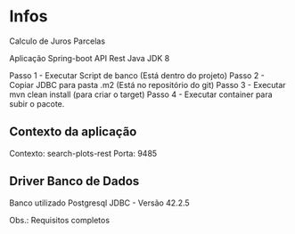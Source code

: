 # Infos
Calculo de Juros Parcelas

Aplicação Spring-boot API Rest
Java JDK 8

Passo 1 - Executar Script de banco (Está dentro do projeto)
Passo 2 - Copiar JDBC para pasta .m2 (Está no repositório do git)
Passo 3 - Executar mvn clean install (para criar o target)
Passo 4 - Executar container para subir o pacote.

## Contexto da aplicação
Contexto: search-plots-rest
Porta: 9485

## Driver Banco de Dados
Banco utilizado Postgresql
JDBC - Versão 42.2.5

Obs.: Requisitos completos